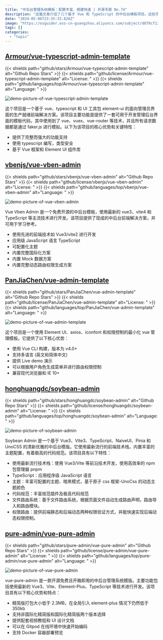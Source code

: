 ```yaml
---
title: "中后台管理系统模板：配置丰富、搭建快速 | 开源专题 No.74"
description: "这篇文章介绍了几个基于 Vue 和 TypeScript 的中后台模板项目。这些项目使用了最新的前端技术栈，提供了丰富的主题配置和代码规范，同时支持权限路由和国际化等功能。这些模板项目可以用于快速搭建中后台管理系统，也可以用于学习和参考。"
date: "2024-05-06T23:35:33.826Z"
image: "https://osguider.oss-cn-guangzhou.aliyuncs.com/subject/d870cf130caace1e444c38e005fc1e3e.png"
tags: []
categories:
  - "topic"
---
```


## [Armour/vue-typescript-admin-template](https://github.com/Armour/vue-typescript-admin-template)

{{< shields path="github/stars/Armour/vue-typescript-admin-template" alt="Github Repo Stars" >}} {{< shields path="github/license/Armour/vue-typescript-admin-template" alt="License: " >}} {{< shields path="github/languages/top/Armour/vue-typescript-admin-template" alt="Language: " >}}

![demo-picture-of-vue-typescript-admin-template](https://osguider.oss-cn-guangzhou.aliyuncs.com/subject/d80091579fd2c4adf083ff37b90e4e2a.png)

这个项目是一个基于 vue、typescript 和 UI 工具包 element-ui 的面向管理员界面的生产就绪前端解决方案。该项目主要功能是提供了一套可用于开发管理后台界面的模板代码，其中使用到了 vue、vuex、vue-router 等技术，并且所有请求数据都是通过 faker.js 进行模拟。以下为该项目的核心优势和关键特性：

- 提供了完整而强大的功能支持
- 使用 typescript 编写，类型安全
- 基于 Vue 框架和 Element UI 组件库
  
## [vbenjs/vue-vben-admin](https://github.com/vbenjs/vue-vben-admin)

{{< shields path="github/stars/vbenjs/vue-vben-admin" alt="Github Repo Stars" >}} {{< shields path="github/license/vbenjs/vue-vben-admin" alt="License: " >}} {{< shields path="github/languages/top/vbenjs/vue-vben-admin" alt="Language: " >}}

![demo-picture-of-vue-vben-admin](https://picgo-daily.oss-cn-guangzhou.aliyuncs.com/picgo-daily/2023/bb8f3783474becd99bb43bc61fcd7b6e.png)

Vue Vben Admin 是一个免费开源的中后台模板，使用最新的 vue3、vite4 和 TypeScript 等主流技术进行开发。该项目提供了现成的中后台前端解决方案，并可用于学习参考。

- 使用先进的前端技术如 Vue3/vite2 进行开发
- 应用级 JavaScript 语言 TypeScript
- 可配置化主题
- 内置完整国际化方案
- 内置 Mock 数据方案
- 内置完整动态路由权限生成方案
  
## [PanJiaChen/vue-admin-template](https://github.com/PanJiaChen/vue-admin-template)

{{< shields path="github/stars/PanJiaChen/vue-admin-template" alt="Github Repo Stars" >}} {{< shields path="github/license/PanJiaChen/vue-admin-template" alt="License: " >}} {{< shields path="github/languages/top/PanJiaChen/vue-admin-template" alt="Language: " >}}

![demo-picture-of-vue-admin-template](https://picgo-daily.oss-cn-guangzhou.aliyuncs.com/picgo-daily/2023/96f9f3a5b42b6044b027dc6b53801d30.png)

这个项目是一个使用 Element UI、axios、iconfont 和权限控制的最小化 vue 管理模板。它提供了以下核心优势：

- 使用 Vue CLI 构建，版本为 v4.0+
- 支持多语言 (英文和简体中文)
- 提供 Live demo 演示
- 可以根据用户角色生成菜单并进行路由权限控制
- 兼容现代浏览器和 IE 10+
  
## [honghuangdc/soybean-admin](https://github.com/honghuangdc/soybean-admin)

{{< shields path="github/stars/honghuangdc/soybean-admin" alt="Github Repo Stars" >}} {{< shields path="github/license/honghuangdc/soybean-admin" alt="License: " >}} {{< shields path="github/languages/top/honghuangdc/soybean-admin" alt="Language: " >}}

![demo-picture-of-soybean-admin](https://picgo-daily.oss-cn-guangzhou.aliyuncs.com/picgo-daily/2023/7a17ea92bb536fd45c9e6f804a9e450d.png)

Soybean Admin 是一个基于 Vue3、Vite3、TypeScript、NaiveUI、Pinia 和 UnoCSS 的清新优雅的中后台模版。它使用最新流行的前端技术栈，内置丰富的主题配置，有着极高的代码规范。该项目具有以下特性：

- 使用最新流行技术栈：使用 Vue3/Vite 等前沿技术开发，使用高效率的 npm 包管理器 pnpm
- TypeScript：应用程序级 JavaScript 语言
- 主题：丰富可配置的主题、暗黑模式，基于原子 css 框架-UnoCss 的动态主题颜色
- 代码规范：丰富规范插件及极高代码规范
- 文件路由系统：基于文件路由系统，根据页面文件自动生成路由声明，路由导入和路由模块。
- 权限路由：提供前端静态和后端动态两种权限验证方式，并能快速实现后端动态权限控制。
  
## [pure-admin/vue-pure-admin](https://github.com/pure-admin/vue-pure-admin)

{{< shields path="github/stars/pure-admin/vue-pure-admin" alt="Github Repo Stars" >}} {{< shields path="github/license/pure-admin/vue-pure-admin" alt="License: " >}} {{< shields path="github/languages/top/pure-admin/vue-pure-admin" alt="Language: " >}}

![demo-picture-of-vue-pure-admin](https://picgo-daily.oss-cn-guangzhou.aliyuncs.com/picgo-daily/2023/61be3b5878b7343611f3be5e77f63a80.webp)

vue-pure-admin 是一款开源免费且开箱即用的中后台管理系统模版。主要功能包括使用最新的 Vue3、Vite、Element-Plus、TypeScript 等技术进行开发。该项目具有以下核心优势和特点：

- 精简版打包大小低于 2.3MB，在全局引入 element-plus 情况下仍然低于 350kb
- 支持非国际化精简版和国际化精简版两个版本选择
- 提供配套视频教程和 UI 设计文档
- 可以在 Gitpod 在线环境中快速开始编码
- 支持 Docker 容器部署预览
  
